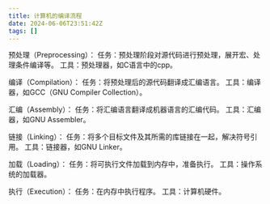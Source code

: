 ```yaml
---
title: 计算机的编译流程
date: 2024-06-06T23:51:42Z
tags: []
---
```



预处理（Preprocessing）：
任务：预处理阶段对源代码进行预处理，展开宏、处理条件编译等。
工具：预处理器，如C语言中的cpp。

编译（Compilation）：
任务：将预处理后的源代码翻译成汇编语言。
工具：编译器，如GCC（GNU Compiler Collection）。

汇编（Assembly）：
任务：将汇编语言翻译成机器语言的汇编代码。
工具：汇编器，如GNU Assembler。

链接（Linking）：
任务：将多个目标文件及其所需的库链接在一起，解决符号引用。
工具：链接器，如GNU Linker。

加载（Loading）：
任务：将可执行文件加载到内存中，准备执行。
工具：操作系统的加载器。

执行（Execution）：
任务：在内存中执行程序。
工具：计算机硬件。
